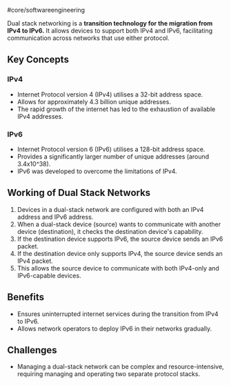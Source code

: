 #core/softwareengineering 

Dual stack networking is a **transition technology for the migration from IPv4 to IPv6.** It allows devices to support both IPv4 and IPv6, facilitating communication across networks that use either protocol.

## Key Concepts

### **IPv4**

- Internet Protocol version 4 (IPv4) utilises a 32-bit address space.
- Allows for approximately 4.3 billion unique addresses.
- The rapid growth of the internet has led to the exhaustion of available IPv4 addresses.

### **IPv6**

- Internet Protocol version 6 (IPv6) utilises a 128-bit address space.
- Provides a significantly larger number of unique addresses (around 3.4x10^38).
- IPv6 was developed to overcome the limitations of IPv4.

## Working of Dual Stack Networks

1. Devices in a dual-stack network are configured with both an IPv4 address and IPv6 address.
2. When a dual-stack device (source) wants to communicate with another device (destination), it checks the destination device's capability.
3. If the destination device supports IPv6, the source device sends an IPv6 packet.
4. If the destination device only supports IPv4, the source device sends an IPv4 packet.
5. This allows the source device to communicate with both IPv4-only and IPv6-capable devices.

## Benefits

- Ensures uninterrupted internet services during the transition from IPv4 to IPv6.
- Allows network operators to deploy IPv6 in their networks gradually.

## Challenges

- Managing a dual-stack network can be complex and resource-intensive, requiring managing and operating two separate protocol stacks.